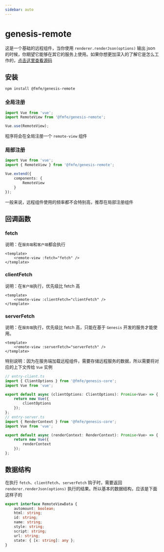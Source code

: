 ```yaml
---
sidebar: auto
---
```

# genesis-remote
这是一个基础的远程组件，当你使用 `renderer.renderJson(options)` 输出 json 的时候，你期望它能够在其它的服务上使用。如果你想更加深入的了解它是怎么工作的，[点击这里查看源码](https://github.com/fmfe/genesis/blob/master/packages/genesis-remote/src/index.ts)
## 安装
```bash
npm install @fmfe/genesis-remote
```
### 全局注册
```ts
import Vue from 'vue';
import RemoteView from '@fmfe/genesis-remote';

Vue.use(RemoteView);
```
程序将会在全局注册一个 `remote-view` 组件
### 局部注册
```ts
import Vue from 'vue';
import { RemoteView } from '@fmfe/genesis-remote';

Vue.extend({
    components: {
        RemoteView
    }
});
```
一般来说，远程组件使用的频率都不会特别高，推荐在局部注册组件

## 回调函数
### fetch
说明：在`服务端`和`客户端`都会执行
```vue
<template>
    <remote-view :fetch="fetch" />
</template>
```
### clientFetch
说明：在`客户端`执行，优先级比 fetch 高
```vue
<template>
    <remote-view :clientFetch="clientFetch" />
</template>
```
### serverFetch
说明：在`服务端`执行，优先级比 fetch 高，只能在基于 `Genesis` 开发的服务才能使用。
```vue
<template>
    <remote-view :serverFetch="serverFetch" />
</template>
```
特别说明：因为在服务端加载远程组件，需要存储远程服务的数据，所以需要将对应的上下文传给 `Vue` 实例
```ts
// entry-client.ts
import { ClientOptions } from '@fmfe/genesis-core';
import Vue from 'vue';

export default async (clientOptions: ClientOptions): Promise<Vue> => {
    return new Vue({
        clientOptions
    });
};
// entry-server.ts
import { RenderContext } from '@fmfe/genesis-core';
import Vue from 'vue';

export default async (renderContext: RenderContext): Promise<Vue> => {
    return new Vue({
        renderContext
    });
};

```
## 数据结构
在执行 `fetch`、`clientFetch`、`serverFetch` 钩子时，需要返回 `renderer.renderJson(options)` 执行的结果。所以基本的数据结构，应该是下面这样子的
```ts
export interface RemoteViewData {
    automount: boolean;
    html: string;
    id: string;
    name: string;
    style: string;
    script: string;
    url: string;
    state: { [x: string]: any };
}
```